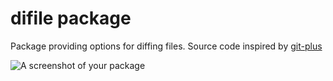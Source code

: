 # difile package

Package providing options for diffing files. Source code inspired by [git-plus](https://github.com/akonwi/git-plus)

![A screenshot of your package](https://f.cloud.github.com/assets/69169/2290250/c35d867a-a017-11e3-86be-cd7c5bf3ff9b.gif)
